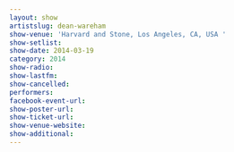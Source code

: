 ```yaml
---
layout: show
artistslug: dean-wareham
show-venue: 'Harvard and Stone, Los Angeles, CA, USA '
show-setlist: 
show-date: 2014-03-19
category: 2014
show-radio: 
show-lastfm: 
show-cancelled: 
performers: 
facebook-event-url: 
show-poster-url: 
show-ticket-url: 
show-venue-website: 
show-additional: 
---
```


